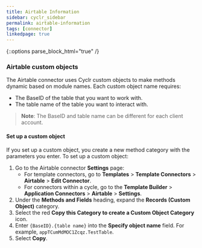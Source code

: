 ```yaml
---
title: Airtable Information
sidebar: cyclr_sidebar
permalink: airtable-information
tags: [connector]
linkedpage: true
---
```

{::options parse_block_html="true" /}
<section class="card">

### Airtable custom objects

The Airtable connector uses Cyclr custom objects to make methods dynamic based on module names. Each custom object name requires:

*   The BaseID of the table that you want to work with.
*   The table name of the table you want to interact with.

> **Note**: The BaseID and table name can be different for each client account.

#### Set up a custom object

If you set up a custom object, you create a new method category with the parameters you enter. To set up a custom object:

1. Go to the Airtable connector **Settings** page:
    - For template connectors, go to **Templates** > **Template Connectors** > **Airtable** > **Edit Connector**.
    - For connectors within a cycle, go to the **Template Builder** > **Application Connectors** > **Airtable** > **Settings**.
2. Under the **Methods and Fields** heading, expand the **Records (Custom Object)** category.
3. Select the red **Copy this Category to create a Custom Object Category** icon.
4. Enter `{BaseID}.{table name}` into the **Specify object name** field. For example, `appTCumMdMOC1Zcqz.TestTable`.
5. Select **Copy**.


</section>
